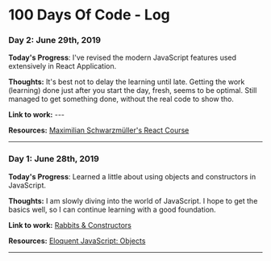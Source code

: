 # 100 Days Of Code - Log

### Day 2: June 29th, 2019

**Today's Progress**: I've revised the modern JavaScript features used extensively in React Application.

**Thoughts:** It's best not to delay the learning until late. Getting the work (learning) done just after you start the day, fresh, seems to be optimal. Still managed to get something done, without the real code to show tho. 

**Link to work:** ---

**Resources:** [Maximilian Schwarzmüller's React Course](https://www.udemy.com/react-the-complete-guide-incl-redux)

---

### Day 1: June 28th, 2019

**Today's Progress**: Learned a little about using objects and constructors in JavaScript.

**Thoughts:** I am slowly diving into the world of JavaScript. I hope to get the basics well, so I can continue learning with a good foundation.

**Link to work:** [Rabbits & Constructors](https://codepen.io/borowyalan/pen/VJyBxr?editors=1011)

**Resources:** [Eloquent JavaScript: Objects](https://eloquentjavascript.net/06_object.html)

---